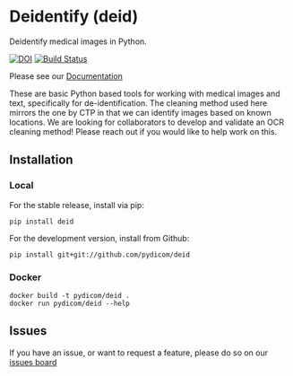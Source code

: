 # Deidentify (deid)

Deidentify medical images in Python.

[![DOI](https://zenodo.org/badge/94163984.svg)](https://zenodo.org/badge/latestdoi/94163984)
[![Build Status](https://travis-ci.org/pydicom/deid.svg?branch=master)](https://travis-ci.org/pydicom/deid)

Please see our [Documentation](https://pydicom.github.io/deid/)

These are basic Python based tools for working with medical images and text, specifically for de-identification.
The cleaning method used here mirrors the one by CTP in that we can identify images based on known
locations. We are looking for collaborators to develop and validate an OCR cleaning method! Please reach out if you would like to help work on this.


## Installation

### Local
For the stable release, install via pip:

```
pip install deid
```

For the development version, install from Github:

```
pip install git+git://github.com/pydicom/deid
```

### Docker

```
docker build -t pydicom/deid .
docker run pydicom/deid --help
```

## Issues
If you have an issue, or want to request a feature, please do so on our [issues board](https://www.github.com/pydicom/deid/issues)
